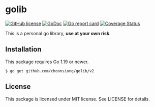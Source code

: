 # golib

[![GitHub license](https://img.shields.io/badge/license-MIT-blue.svg)](https://raw.githubusercontent.com/kkdai/youtube/master/LICENSE)
[![GoDoc](https://godoc.org/github.com/choonsiong/golib/v2?status.png)](https://pkg.go.dev/github.com/choonsiong/golib/v2?tab=doc)
[![Go report card](https://goreportcard.com/badge/github.com/choonsiong/golib/v2)](https://goreportcard.com/report/github.com/choonsiong/golib/v2)
[![Coverage Status](https://coveralls.io/repos/github/choonsiong/golib/badge.svg?branch=main)](https://coveralls.io/github/choonsiong/golib?branch=main)

This is a personal go library, **use at your own risk**.

## Installation

This package requires Go 1.19 or newer.

```
$ go get github.com/choonsiong/golib/v2
```

## License

This package is licensed under MIT license. See LICENSE for details.